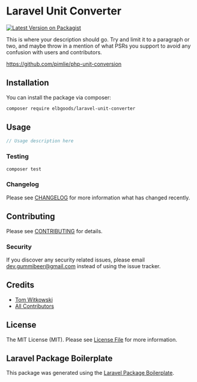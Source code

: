 # Laravel Unit Converter

[![Latest Version on Packagist](https://img.shields.io/packagist/v/elbgoods/laravel-unit-converter.svg?style=flat-square)](https://packagist.org/packages/elbgoods/laravel-unit-converter)


This is where your description should go. Try and limit it to a paragraph or two, and maybe throw in a mention of what PSRs you support to avoid any confusion with users and contributors.

https://github.com/pimlie/php-unit-conversion

## Installation

You can install the package via composer:

```bash
composer require elbgoods/laravel-unit-converter
```

## Usage

``` php
// Usage description here
```

### Testing

``` bash
composer test
```

### Changelog

Please see [CHANGELOG](CHANGELOG.md) for more information what has changed recently.

## Contributing

Please see [CONTRIBUTING](CONTRIBUTING.md) for details.

### Security

If you discover any security related issues, please email dev.gummibeer@gmail.com instead of using the issue tracker.

## Credits

- [Tom Witkowski](https://github.com/elbgoods)
- [All Contributors](../../contributors)

## License

The MIT License (MIT). Please see [License File](LICENSE.md) for more information.

## Laravel Package Boilerplate

This package was generated using the [Laravel Package Boilerplate](https://laravelpackageboilerplate.com).
